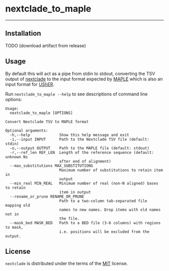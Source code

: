 # nextclade_to_maple
-----

## Installation

TODO (download artifact from release)

## Usage

By default this will act as a pipe from stdin to stdout, converting the TSV output of [nextclade](https:://clades.nextstrain.org/) to the input format expected by [MAPLE](https://github.com/NicolaDM/MAPLE) which is also an input format for [UShER](https://github.com/yatisht/UShER).

Run `nextclade_to_maple --help` to see descriptions of command line options:

```console
Usage:
  nextclade_to_maple [OPTIONS]

Convert Nextclade TSV to MAPLE format

Optional arguments:
  -h,--help             Show this help message and exit
  -i,--input INPUT      Path to the Nextclade TSV file (default: stdin)
  -o,--output OUTPUT    Path to the MAPLE file (default: stdout)
  -r,--ref_len REF_LEN  Length of the reference sequence (default: unknown Ns
                        after end of alignment)
  --max_substitutions MAX_SUBSTITUTIONS
                        Maximum number of substitutions to retain item in
                        output
  --min_real MIN_REAL   Minimum number of real (non-N aligned) bases to retain
                        item in output
  --rename_or_prune RENAME_OR_PRUNE
                        Path to a two-column tab-separated file mapping old
                        names to new names. Drop items with old names not in
                        the file.
  --mask_bed MASK_BED   Path to a BED file (3-6 columns) with regions to mask,
                        i.e. positions will be excluded from the output.
```

## License

`nextclade` is distributed under the terms of the [MIT](https://opensource.org/license/mit) license.

